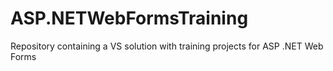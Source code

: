 # ASP.NETWebFormsTraining
Repository containing a VS solution with training projects for ASP .NET Web Forms
